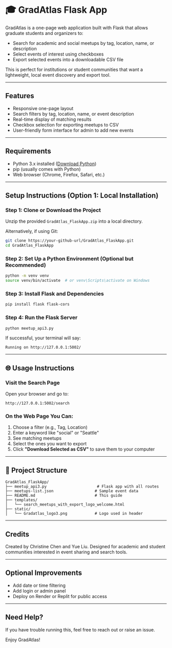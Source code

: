 # 🎓 GradAtlas Flask App

GradAtlas is a one-page web application built with Flask that allows graduate students and organizers to:

- Search for academic and social meetups by tag, location, name, or description
- Select events of interest using checkboxes
- Export selected events into a downloadable CSV file

This is perfect for institutions or student communities that want a lightweight, local event discovery and export tool.

---

## Features

- Responsive one-page layout
- Search filters by tag, location, name, or event description
- Real-time display of matching results
- Checkbox selection for exporting meetups to CSV
- User-friendly form interface for admin to add new events

---

## Requirements

- Python 3.x installed ([Download Python](https://www.python.org/downloads/))
- pip (usually comes with Python)
- Web browser (Chrome, Firefox, Safari, etc.)

---

## Setup Instructions (Option 1: Local Installation)

### Step 1: Clone or Download the Project

Unzip the provided `GradAtlas_FlaskApp.zip` into a local directory.

Alternatively, if using Git:

```bash
git clone https://your-github-url/GradAtlas_FlaskApp.git
cd GradAtlas_FlaskApp
```

### Step 2: Set Up a Python Environment (Optional but Recommended)

```bash
python -m venv venv
source venv/bin/activate  # or venv\Scripts\activate on Windows
```

### Step 3: Install Flask and Dependencies

```bash
pip install flask flask-cors
```

### Step 4: Run the Flask Server

```bash
python meetup_api3.py
```

If successful, your terminal will say:

```
Running on http://127.0.0.1:5002/
```

---

## 🌐 Usage Instructions

### Visit the Search Page

Open your browser and go to:

```
http://127.0.0.1:5002/search
```

### On the Web Page You Can:

1. Choose a filter (e.g., Tag, Location)
2. Enter a keyword like "social" or "Seattle"
3. See matching meetups
4. Select the ones you want to export
5. Click **"Download Selected as CSV"** to save them to your computer

---

## 📁 Project Structure

```
GradAtlas_FlaskApp/
├── meetup_api3.py                      # Flask app with all routes
├── meetups-list.json                  # Sample event data
├── README.md                          # This guide
├── templates/
│   └── search_meetups_with_export_logo_welcome.html
├── static/
│   └── Gradatlas_logo3.png            # Logo used in header
```

---

## Credits

Created by Christine Chen and Yue Liu. Designed for academic and student communities interested in event sharing and search tools.

---

## Optional Improvements

- Add date or time filtering
- Add login or admin panel
- Deploy on Render or Replit for public access

---

## Need Help?

If you have trouble running this, feel free to reach out or raise an issue.

Enjoy GradAtlas!
